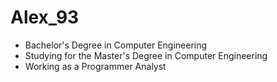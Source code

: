 # Alex_93

- Bachelor's Degree in Computer Engineering
- Studying for the Master's Degree in Computer Engineering
- Working as a Programmer Analyst
